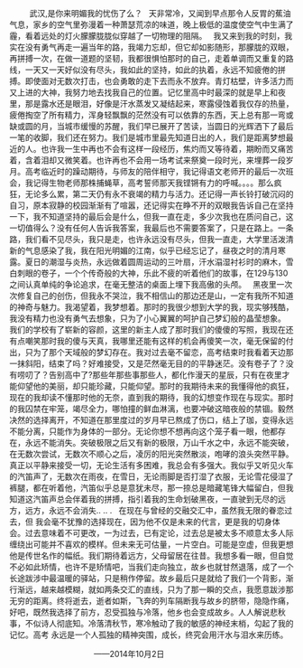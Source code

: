          武汉,是你来明媚我的忧伤了么？
  天非常冷，又闻到早点那令人反胃的蕉油气息，家乡的空气里弥漫着一种萧瑟荒凉的味道，晚上极低的温度使空气中生满了霾，看着远处的灯火朦朦胧胧似穿越了一切物理的阻隔。
  我又来到我的时刻，我实在没有勇气再走一遍当年的路，我竭力忘却，但它却如影随形，那朦胧的双眼，再拼搏一次，在做一道题的坚韧，我都很惧怕那时的自己，走着单调而又重复的路线，一天又一天好似没有尽头，我如此的坚持，如此的执着，永远不知疲倦的拼搏。即使面对无数次打击，也会勇敢的走下去而永不放弃。青灯枯壁，许多活力而又上进的大神，我努力地去找我自己的位置。记忆里高中时最深的就是早上和夜里，那是露水还是眼泪，好像是汗水蒸发又凝结起来，寒露侵蚀着我仅存的热量，疲倦掏空了所有精力，浑身轻飘飘的茫然没有可以依靠的东西，天上总有那一弯或缺或圆的月，当城市缓慢的苏醒，我们早已展开了苦读，当圆日的光辉洒下了最后一笔的收脚，我们还在努力。我们是城市里最先知道日出的人，我们是距离梦想最近的人。也许我一生中再也不会有这样一段经历，焦灼而又等待着，期盼而又痛苦着，含着泪却又微笑着。也许再也不会用一场考试来祭奠一段时光，来埋葬一段岁月。高考临近时的躁动期待，与师友的陪伴相守，我记得语文老师开的最后一次班会，我记得生物老师那株捕蝇草，高考誓师那天我铿锵有力的呼喊。。。。那么疯狂，无论多么累，第二天仍有永不衰竭的精力与活力。还记得一声长铃打破沉闷的自习，原本寂静的校园渐渐有了喧嚣，还记得实在睁不开的双眼我告诉自己在坚持一下，我不知道坚持的最后会是什么，但我一直在走，多少次我也在质问自己，这一切值得么？没有任何人告诉我答案，我最后也不需要答案了，只是在路上。一条路，我们看不见尽头，我只是走，也许永远没有尽头，但我一直走，大学里活泼清新的气息感染了我，我在阳光明媚的江南，似乎已经忘记了，昼夜之时的清月寒露。夏日的潮湿与炎热，永远做着圆周运动的三叶扇，汗水溻湿衬衫时的麻木，雪白刺眼的卷子，一个个传奇般的大神，乐此不疲的听着他们的故事，在129与130之间认真单纯的争论追求，在毫无整洁的桌面上埋下我高傲的头颅。
  黑夜里一次次修复自己的创伤，但我永不哭泣，我不相信山的那边还是山，一定有我所不知道的神奇与魅力。我渴望着，我梦想着。那时的我很少想到大学的我，现实够残酷，我没有精力也没有勇气去想象，只为了小心翼翼的呵护自己梦幻般的晶莹想象。
  我们的学校有了崭新的容颜，这里的新主人成了那时我们的傻傻的写照，我现在还有点嘲笑那时我的傻与天真，我哪里还能有这样的机会再傻笑一次，毫无保留的付出，只为了那个天域般的梦幻存在。我对过去毫不留恋，高考结束时我看着天边那一抹斜阳，结束了吗？好难接受，又是茫然毫无目的的平静迷茫。没有卷子了？没有唠叨了？告别高中了?那些年那些事那些人，都化作漫天的星辰，只有在夜里才能仰望他的美丽，却只能珍藏，只能仰望。那时的我期待未来的我懂得他的疯狂，现在的我却读不懂那时他的无奈，直到我的期待，我的幻想变作现在与现实。那时的我囚禁在牢笼，竭尽全力，哪怕撞的鲜血淋漓，也要冲破这暗夜般的禁锢。毅然决然的选择离开，不知道在那里度过的岁月早已熬成了伤口，结上了珈，变得永远不能分离，只能作为身体的一部分。无论你想不想再向这个笼子看一眼，他都存在，永远不能消失。突破极限之后又有新的极限，万山千水之中，永远不能突破，在无数次尝试，无数次不顺心之后，凌厉的阳光突然散淡，咆哮的浪头突然平静。真正以平静来接受一切，无论生活有多困难，我总会有多强大。我似乎又听见火车的汽笛声了，无数次在雨夜，在雪日，无论雨脚是否打湿了衣服，无论雪花侵湿了裤腿，都在听着他，汽笛似乎总是意犹未尽，那一捺总是暗藏笔锋大幅留白，但我知道这汽笛声总会伴着我的拼搏，指引着我的生命划破黑夜，一直驶到无尽的远方，远方，永远不会消失.. .. .
  在现在与曾经的交融交汇中，虽然我无限的眷恋过去，但 我会毫不犹豫的选择现在，因为他不仅是未来的代言，更是我的切身体会。过去意味着不可更改，一为过去，已有定论，过去总是被太多不顺意太多人际缠绕出可能并不喜欢的模样。但未来无可估量，一片空白。可能是空虚，但我更想他是传世名作的幅纸。我们期待着远方，父母留居在往昔。我想多看一眼，但自觉不必如此矫情，也许不是矫情吧，当我们走向独立，故乡也就甘然退落，成了一个长途跋涉中最温暖的驿站，只是稍作停留。故乡最后只是就给了我们一个背影，渐行渐远，越来越模糊，就如两条交汇的直线，只为了那一瞬的交点，我愿意跋涉那无穷的距离。终将逝去，逝者如斯，飞奔的列车隔断我与故乡的脐带，隐隐作痛，好吧，既然我选择了前方，忍受孤独与冷落，他乡也会变成故乡。人人解说悲秋事，不似诗人彻底知。冷落清秋节，寒冷触动了我的敏感的神经末梢，勾起了我的记忆。高考 永远是一个人孤独的精神突围，成长，终究会用汗水与泪水来历练。

                                      ——2014年10月2日